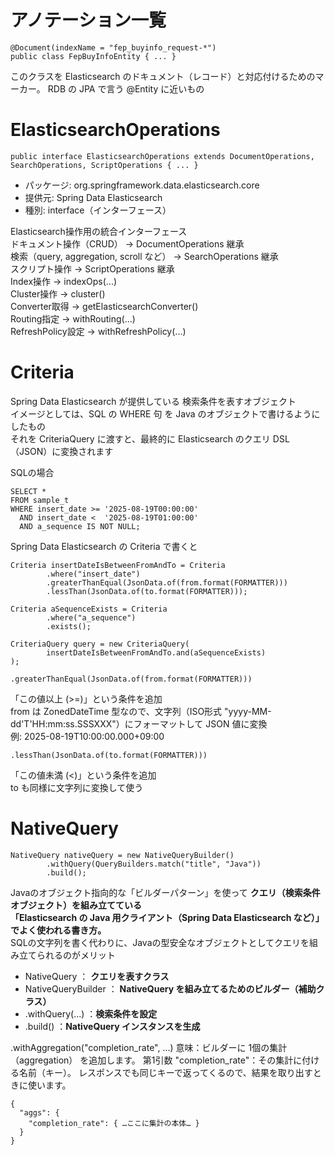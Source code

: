 # アノテーション一覧
```
@Document(indexName = "fep_buyinfo_request-*")
public class FepBuyInfoEntity { ... }
```
このクラスを Elasticsearch のドキュメント（レコード）と対応付けるためのマーカー。
RDB の JPA で言う @Entity に近いもの



# ElasticsearchOperations
```
public interface ElasticsearchOperations extends DocumentOperations, SearchOperations, ScriptOperations { ... }
```
 - パッケージ: org.springframework.data.elasticsearch.core  
 - 提供元: Spring Data Elasticsearch  
 - 種別: interface（インターフェース） 

Elasticsearch操作用の統合インターフェース  
ドキュメント操作（CRUD） → DocumentOperations 継承  
検索（query, aggregation, scroll など） → SearchOperations 継承  
スクリプト操作 → ScriptOperations 継承  
Index操作 → indexOps(...)  
Cluster操作 → cluster()  
Converter取得 → getElasticsearchConverter()  
Routing指定 → withRouting(...)  
RefreshPolicy設定 → withRefreshPolicy(...)  

# Criteria 
Spring Data Elasticsearch が提供している 検索条件を表すオブジェクト   
イメージとしては、SQL の WHERE 句 を Java のオブジェクトで書けるようにしたもの   
それを CriteriaQuery に渡すと、最終的に Elasticsearch のクエリ DSL（JSON）に変換されます  

SQLの場合  
```
SELECT * 
FROM sample_t
WHERE insert_date >= '2025-08-19T00:00:00'
  AND insert_date <  '2025-08-19T01:00:00'
  AND a_sequence IS NOT NULL;  
```
Spring Data Elasticsearch の Criteria で書くと  
```
Criteria insertDateIsBetweenFromAndTo = Criteria
        .where("insert_date")
        .greaterThanEqual(JsonData.of(from.format(FORMATTER)))
        .lessThan(JsonData.of(to.format(FORMATTER)));

Criteria aSequenceExists = Criteria
        .where("a_sequence")
        .exists();

CriteriaQuery query = new CriteriaQuery(
        insertDateIsBetweenFromAndTo.and(aSequenceExists)
);
```

```
.greaterThanEqual(JsonData.of(from.format(FORMATTER)))
```
「この値以上 (>=)」という条件を追加  
from は ZonedDateTime 型なので、文字列（ISO形式 "yyyy-MM-dd'T'HH:mm:ss.SSSXXX"）にフォーマットして JSON 値に変換  
例: 2025-08-19T10:00:00.000+09:00  
```
.lessThan(JsonData.of(to.format(FORMATTER)))
```
「この値未満 (<)」という条件を追加  
to も同様に文字列に変換して使う  


# NativeQuery
```
NativeQuery nativeQuery = new NativeQueryBuilder()
        .withQuery(QueryBuilders.match("title", "Java"))
        .build();
```
Javaのオブジェクト指向的な「ビルダーパターン」を使って **クエリ（検索条件オブジェクト）を組み立てている**  
**「Elasticsearch の Java 用クライアント（Spring Data Elasticsearch など）」でよく使われる書き方。**   
SQLの文字列を書く代わりに、Javaの型安全なオブジェクトとしてクエリを組み立てられるのがメリット  
 - NativeQuery ： **クエリを表すクラス**
 - NativeQueryBuilder ： **NativeQuery を組み立てるためのビルダー（補助クラス）**
 - .withQuery(...) ：**検索条件を設定**
 - .build() ：**NativeQuery インスタンスを生成**
   
.withAggregation("completion_rate", …)
意味：ビルダーに 1個の集計（aggregation） を追加します。
第1引数 "completion_rate"：その集計に付ける名前（キー）。
レスポンスでも同じキーで返ってくるので、結果を取り出すときに使います。
```
{
  "aggs": {
    "completion_rate": { …ここに集計の本体… }
  }
}
```

